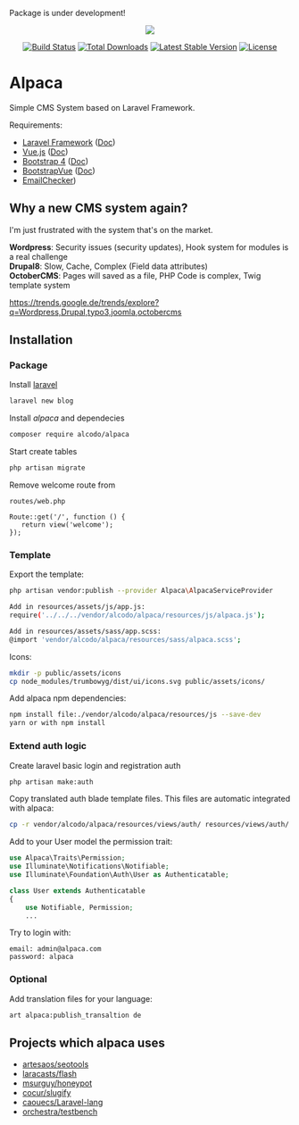 Package is under development!

<p align="center"><a href="https://laravel.com" target="_blank"><img src="https://laravel.com/assets/img/components/logo-laravel.svg"></a></p>

<p align="center">
<a href="https://travis-ci.org/alcodo/alpaca"><img src="https://travis-ci.org/alcodo/alpaca.svg" alt="Build Status"></a>
<a href="https://packagist.org/packages/alcodo/alpaca"><img src="https://poser.pugx.org/alcodo/alpaca/d/total.svg" alt="Total Downloads"></a>
<a href="https://packagist.org/alcodo/alpaca/framework"><img src="https://poser.pugx.org/alcodo/alpaca/v/stable.svg" alt="Latest Stable Version"></a>
<a href="https://packagist.org/alcodo/alpaca/framework"><img src="https://poser.pugx.org/alcodo/alpaca/license.svg" alt="License"></a>
</p>

# Alpaca
Simple CMS System based on Laravel Framework.

Requirements:
* [Laravel Framework](https://github.com/laravel/laravel) ([Doc](https://laravel.com/docs/5.6))
* [Vue.js](https://github.com/vuejs/vue) ([Doc](https://vuejs.org/v2/guide/))
* [Bootstrap 4](https://github.com/twbs/bootstrap) ([Doc](https://getbootstrap.com/docs/4.0/))
* [BootstrapVue](https://github.com/bootstrap-vue/bootstrap-vue) ([Doc](https://bootstrap-vue.js.org/docs))
* [EmailChecker](https://github.com/MattKetmo/EmailChecker))

## Why a new CMS system again?

I'm just frustrated with the system that's on the market.

**Wordpress**: Security issues (security updates), Hook system for modules is a real challenge  
**Drupal8**: Slow, Cache, Complex (Field data attributes)   
**OctoberCMS**: Pages will saved as a file, PHP Code is complex, Twig template system

https://trends.google.de/trends/explore?q=Wordpress,Drupal,typo3,joomla,octobercms

## Installation

### Package
Install [laravel](https://laravel.com/docs/5.5/installation#installing-laravel)
```bash
laravel new blog
```

Install *alpaca* and dependecies
```bash
composer require alcodo/alpaca
```

Start create tables
```bash
php artisan migrate
```

Remove welcome route from
 ```
routes/web.php
 
Route::get('/', function () {
    return view('welcome');
});
 ```
 
### Template 

Export the template:
```bash
php artisan vendor:publish --provider Alpaca\AlpacaServiceProvider

Add in resources/assets/js/app.js:
require('../../../vendor/alcodo/alpaca/resources/js/alpaca.js');

Add in resources/assets/sass/app.scss:
@import 'vendor/alcodo/alpaca/resources/sass/alpaca.scss';
```

Icons:
```bash
mkdir -p public/assets/icons
cp node_modules/trumbowyg/dist/ui/icons.svg public/assets/icons/
```

Add alpaca npm dependencies:
```bash
npm install file:./vendor/alcodo/alpaca/resources/js --save-dev
yarn or with npm install
```

### Extend auth logic
Create laravel basic login and registration auth
```bash
php artisan make:auth
```

Copy translated auth blade template files. This files are automatic integrated with alpaca:
```bash
cp -r vendor/alcodo/alpaca/resources/views/auth/ resources/views/auth/
```

Add to your User model the permission trait:
```php
use Alpaca\Traits\Permission;
use Illuminate\Notifications\Notifiable;
use Illuminate\Foundation\Auth\User as Authenticatable;

class User extends Authenticatable
{
    use Notifiable, Permission;
    ...
```

Try to login with:
```
email: admin@alpaca.com
password: alpaca
```

### Optional
Add translation files for your language:
```bash
art alpaca:publish_transaltion de
```

## Projects which alpaca uses

* [artesaos/seotools](https://github.com/artesaos/seotools)
* [laracasts/flash](https://github.com/laracasts/flash)
* [msurguy/honeypot](https://github.com/msurguy/honeypot)
* [cocur/slugify](https://github.com/cocur/slugify)
* [caouecs/Laravel-lang](https://github.com/caouecs/Laravel-lang)
* [orchestra/testbench](https://github.com/orchestra/testbench)
